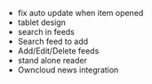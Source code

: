 - fix auto update when item opened
- tablet design
- search in feeds
- Search feed to add
- Add/Edit/Delete feeds
- stand alone reader
- Owncloud news integration
